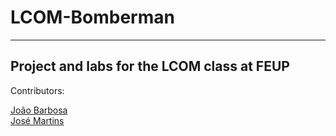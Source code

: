 # LCOM-Bomberman
-------------------------------------------
Project and labs for the LCOM class at FEUP
-------------------------------------------
Contributors:

[João Barbosa](https://github.com/bmpj13) </br>
[José Martins](https://github.com/JoseLuisMartins)
